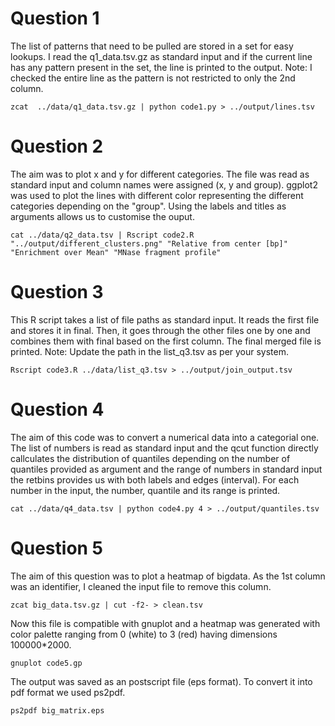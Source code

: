 # Question 1
The list of patterns that need to be pulled are stored in a set for easy lookups. 
I read the q1_data.tsv.gz as standard input and if the current line has any pattern present in the set, the line is printed to the output.
Note: I checked the entire line as the pattern is not restricted to only the 2nd column.
```
zcat  ../data/q1_data.tsv.gz | python code1.py > ../output/lines.tsv
```

# Question 2
The aim was to plot x and y for different categories. The file was read as standard input and column names were assigned (x, y and group). ggplot2 was used to plot the lines with different color representing the different categories depending on the "group". Using the labels and titles as arguments allows us to customise the ouput.
```
cat ../data/q2_data.tsv | Rscript code2.R "../output/different_clusters.png" "Relative from center [bp]" "Enrichment over Mean" "MNase fragment profile"
```

# Question 3
This R script takes a list of file paths as standard input. It reads the first file and stores it in final. Then, it goes through the other files one by one and combines them with final based on the first column. The final merged file is printed.
Note: Update the path in the list_q3.tsv as per your system.
```
Rscript code3.R ../data/list_q3.tsv > ../output/join_output.tsv
```
# Question 4
The aim of this code was to convert a numerical data into a categorial one. The list of numbers is read as standard input and the qcut function directly callculates the distribution of quantiles depending on the number of quantiles provided as argument and the range of numbers in standard input the retbins provides us with both labels and edges (interval). For each number in the input, the number, quantile and its range is printed.
```
cat ../data/q4_data.tsv | python code4.py 4 > ../output/quantiles.tsv
```

# Question 5
The aim of this question was to plot a heatmap of bigdata. As the 1st column was an identifier, I cleaned the input file to remove this column.
```
zcat big_data.tsv.gz | cut -f2- > clean.tsv
```
Now this file is compatible with gnuplot and a heatmap was generated with color palette ranging from 0 (white) to 3 (red) having dimensions 100000*2000.
```
gnuplot code5.gp
```
The output was saved as an postscript file (eps format). To convert it into pdf format we used ps2pdf.
```
ps2pdf big_matrix.eps
```
